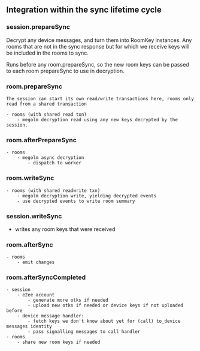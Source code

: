 ## Integration within the sync lifetime cycle

### session.prepareSync

Decrypt any device messages, and turn them into RoomKey instances.
Any rooms that are not in the sync response but for which we receive keys will be included in the rooms to sync.

Runs before any room.prepareSync, so the new room keys can be passed to each room prepareSync to use in decryption.

### room.prepareSync
    
    The session can start its own read/write transactions here, rooms only read from a shared transaction

    - rooms (with shared read txn)
        - megolm decryption read using any new keys decrypted by the session.

### room.afterPrepareSync

    - rooms    
        - megolm async decryption   
            - dispatch to worker

### room.writeSync

    - rooms (with shared readwrite txn)
        - megolm decryption write, yielding decrypted events
        - use decrypted events to write room summary

### session.writeSync

 - writes any room keys that were received

### room.afterSync

    - rooms
        - emit changes

### room.afterSyncCompleted

    - session
        - e2ee account
            - generate more otks if needed
            - upload new otks if needed or device keys if not uploaded before
        - device message handler:
            - fetch keys we don't know about yet for (call) to_device messages identity
            - pass signalling messages to call handler
    - rooms
        - share new room keys if needed
